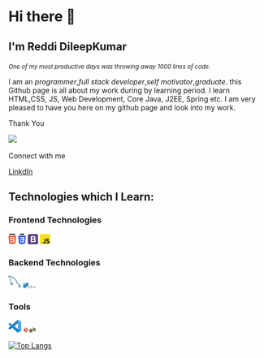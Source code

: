 # Hi there 👋
## I'm Reddi DileepKumar

<em><small style='fornt-size:12px;'>One of my most productive days was throwing away 1000 lines of code.</small></em>
  
  
I am an _programmer_,_full stack developer_,_self motivator_,_graduate_. this Github page is all about my work during by learning period. I learn HTML,CSS, JS, Web Development, Core Java, J2EE, Spring etc. I am very pleased to have you here on my github page and look into my work. 

Thank You 

![](https://komarev.com/ghpvc/?username=dileep011&color=green)

Connect with me

<a href="https://www.linkedin.com/in/reddi-dileepkumar-5424621ba/">LinkdIn</a>

## Technologies which I Learn:

### Frontend Technologies
<div>
  <img src ="./images/html-5.svg" alt="HTML5 logo" width="3%" title='HTML5'/>
  <img src ="./images/css-3.svg" alt="CSS3 logo" width="3%" title='CSS3'/>
  <img src ="./images/bootstrap.svg" alt="Bootstrap logo" width="4%" title='Bootstrap'/>
  <img src ="./images/javascript.svg" alt="JavaScript logo" width="4%" title='JavaScript'/>
<div> 
  
  
### Backend Technologies
  
<div>
  <img src ="./images/mysql.svg" alt="mysql logo" width="5%" title='MYSQL'/>
  <img src ="./images/sqlite.svg" alt="sqlite logo" width="5%" title='sqlite'/>
</div>
  
  ### Tools
  
<div>
  <img src ="./images/visual-studio-code.svg" alt="VS Code logo" width="5%" title='Visual Studio Code'/>
  <img src ="./images/git.svg" alt="Git logo" width="5%" title='Git'/>
</div>
  
 [![Top Langs](https://github-readme-stats.vercel.app/api/top-langs/?username=dileep@011&layout)](https://github.com/asabeneh/github-readme-stats)

<!--
**dileep011/dileep011** is a ✨ _special_ ✨ repository because its `README.md` (this file) appears on your GitHub profile.

Here are some ideas to get you started:

- 🔭 I’m currently working on ...
- 🌱 I’m currently learning ...
- 👯 I’m looking to collaborate on ...
- 🤔 I’m looking for help with ...
- 💬 Ask me about ...
- 📫 How to reach me: ...
- 😄 Pronouns: ...
- ⚡ Fun fact: ...
-->
